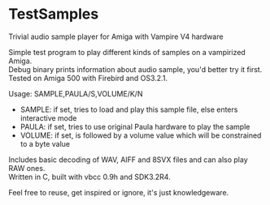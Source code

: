 # TestSamples
Trivial audio sample player for Amiga with Vampire V4 hardware

Simple test program to play different kinds of samples on a vampirized Amiga.<br>
Debug binary prints information about audio sample, you'd better try it first.<br>
Tested on Amiga 500 with Firebird and OS3.2.1.

Usage: SAMPLE,PAULA/S,VOLUME/K/N

  * SAMPLE: if set, tries to load and play this sample file, else enters interactive mode
  * PAULA: if set, tries to use original Paula hardware to play the sample
  * VOLUME: if set, is followed by a volume value which will be constrained to a byte value

Includes basic decoding of WAV, AIFF and 8SVX files and can also play RAW ones.<br>
Written in C, built with vbcc 0.9h and SDK3.2R4.

Feel free to reuse, get inspired or ignore, it's just knowledgeware.
